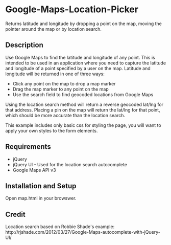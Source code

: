 Google-Maps-Location-Picker
==========================

<p>Returns latitude and longitude by dropping a point on the map, moving the pointer around the map or by location search.</p>

<h2>Description</h2>
<p>Use Google Maps to find the latitude and longitude of any point. This is intended to be used in an application where you need to capture the latitude and longitude of a point specified by a user on the map. Latitude and longitude will be returned in one of three ways:</p>
<ul>
<li>Click any point on the map to drop a map marker</li>
<li>Drag the map marker to any point on the map</li>
<li>Use the search field to find geocoded locations from Google Maps</li>
</ul>
<p>Using the location search method will return a reverse geocoded lat/lng for that address. Placing a pin on the map will return the lat/lng for that point, which should be more accurate than the location search.</p>
<p>This example includes only basic css for styling the page, you will want to apply your own styles to the form elements.</p>

<h2>Requirements</h2>
<p>
<ul>
<li>jQuery</li>
<li>jQuery UI - Used for the location search autocomplete</li>
<li>Google Maps API v3</li>
</ul>
</p>

<h2>Installation and Setup</h2>
<p>Open map.html in your browswer.</p>

<h2>Credit</h2>
<p>Location search based on Robbie Shade's example: http://rjshade.com/2012/03/27/Google-Maps-autocomplete-with-jQuery-UI/</p>
